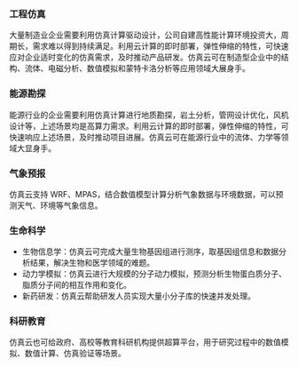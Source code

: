 ### 工程仿真
大量制造业企业需要利用仿真计算驱动设计，公司自建高性能计算环境投资大，周期长，需求难以得到持续满足。利用云计算的即时部署，弹性伸缩的特性，可快速应对企业适时变化的仿真需求，及时推动产品研发。仿真云可在制造型企业中的结构、流体、电磁分析、数值模拟和蒙特卡洛分析等应用领域大展身手。

### 能源勘探
能源行业的企业需要利用仿真计算进行地质勘探，岩土分析，管网设计优化，风机设计等，上述场景均是高算力需求。利用云计算的即时部署，弹性伸缩的特性，可快速响应上述场景，及时推动项目进展。仿真云可在能源行业中的流体、力学等领域大显身手。

### 气象预报
仿真云支持 WRF、MPAS，结合数值模型计算分析气象数据与环境数据，可以预测天气、环境等气象信息。

### 生命科学
- 生物信息学：仿真云可完成大量生物基因组进行测序，取基因组信息和数据分析结果，解决生物和医学领域的难题。
- 动力学模拟：仿真云进行大规模的分子动力模拟，预测分析生物蛋白质分子、脂质分子间的相互作用和变化。
- 新药研发：仿真云帮助研发人员实现大量小分子库的快速并发处理。

### 科研教育
仿真云也可给政府、高校等教育科研机构提供超算平台，用于研究过程中的数值模拟、数值计算、仿真验证等场景。
